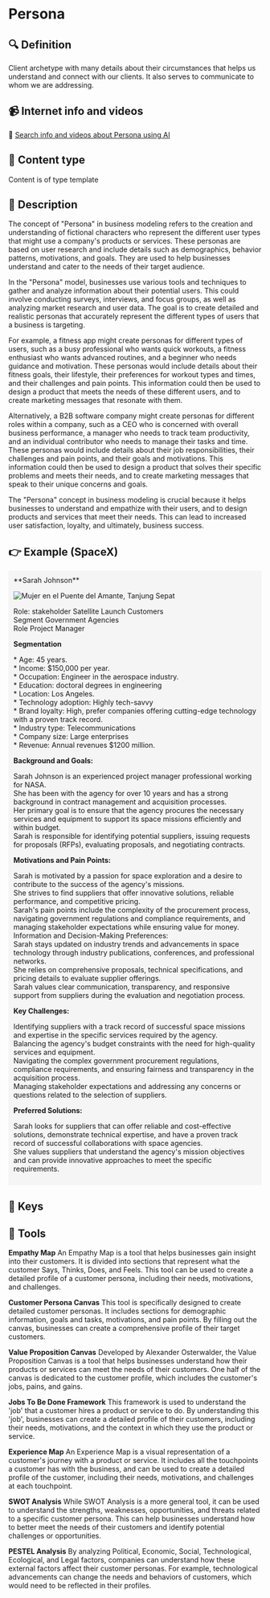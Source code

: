 
# Persona


## 🔍 Definition
Client archetype with many details about their circumstances that helps us understand and connect with our clients. It also serves to communicate to whom we are addressing.


## 📹 Internet info and videos
🤖 [Search info and videos about Persona using AI](https://www.perplexity.ai/search?q=videos+about+Persona:+Customer+archetype+with+many+details+about+their+circumstances+that+helps+us+understand+and+connect+with+our+clients.+It+also+serves+to+communicate+who+we+are+targeting.
)

## 📰 Content type 
Content is of type template

## 📖 Description
The concept of "Persona" in business modeling refers to the creation and understanding of fictional characters who represent the different user types that might use a company's products or services. These personas are based on user research and include details such as demographics, behavior patterns, motivations, and goals. They are used to help businesses understand and cater to the needs of their target audience.

In the "Persona" model, businesses use various tools and techniques to gather and analyze information about their potential users. This could involve conducting surveys, interviews, and focus groups, as well as analyzing market research and user data. The goal is to create detailed and realistic personas that accurately represent the different types of users that a business is targeting.

For example, a fitness app might create personas for different types of users, such as a busy professional who wants quick workouts, a fitness enthusiast who wants advanced routines, and a beginner who needs guidance and motivation. These personas would include details about their fitness goals, their lifestyle, their preferences for workout types and times, and their challenges and pain points. This information could then be used to design a product that meets the needs of these different users, and to create marketing messages that resonate with them.

Alternatively, a B2B software company might create personas for different roles within a company, such as a CEO who is concerned with overall business performance, a manager who needs to track team productivity, and an individual contributor who needs to manage their tasks and time. These personas would include details about their job responsibilities, their challenges and pain points, and their goals and motivations. This information could then be used to design a product that solves their specific problems and meets their needs, and to create marketing messages that speak to their unique concerns and goals.

The "Persona" concept in business modeling is crucial because it helps businesses to understand and empathize with their users, and to design products and services that meet their needs. This can lead to increased user satisfaction, loyalty, and ultimately, business success.

## 👉 Example (SpaceX)

<div style="background-color: #f5f5f5; padding: 10px;">**Sarah Johnson**

![Mujer en el Puente del Amante, Tanjung Sepat](https://upload.wikimedia.org/wikipedia/commons/thumb/8/86/Woman_at_Lover%27s_Bridge_Tanjung_Sepat_%28cropped%29.jpg/385px-Woman_at_Lover%27s_Bridge_Tanjung_Sepat_%28cropped%29.jpg)

Role: stakeholder Satellite Launch Customers  
Segment Government Agencies  
Role Project Manager

**Segmentation**

\* Age: 45 years.  
\* Income: $150,000 per year.  
\* Occupation: Engineer in the aerospace industry.  
\* Education: doctoral degrees in engineering  
\* Location: Los Angeles.  
\* Technology adoption: Highly tech-savvy  
\* Brand loyalty: High, prefer companies offering cutting-edge technology with a proven track record.  
\* Industry type: Telecommunications  
\* Company size: Large enterprises  
\* Revenue: Annual revenues $1200 million.

**Background and Goals:**

Sarah Johnson is an experienced project manager professional working for NASA.  
She has been with the agency for over 10 years and has a strong background in contract management and acquisition processes.  
Her primary goal is to ensure that the agency procures the necessary services and equipment to support its space missions efficiently and within budget.  
Sarah is responsible for identifying potential suppliers, issuing requests for proposals (RFPs), evaluating proposals, and negotiating contracts.

**Motivations and Pain Points:**

Sarah is motivated by a passion for space exploration and a desire to contribute to the success of the agency's missions.  
She strives to find suppliers that offer innovative solutions, reliable performance, and competitive pricing.  
Sarah's pain points include the complexity of the procurement process, navigating government regulations and compliance requirements, and managing stakeholder expectations while ensuring value for money.  
Information and Decision-Making Preferences:  
Sarah stays updated on industry trends and advancements in space technology through industry publications, conferences, and professional networks.  
She relies on comprehensive proposals, technical specifications, and pricing details to evaluate supplier offerings.  
Sarah values clear communication, transparency, and responsive support from suppliers during the evaluation and negotiation process.

**Key Challenges:**

Identifying suppliers with a track record of successful space missions and expertise in the specific services required by the agency.  
Balancing the agency's budget constraints with the need for high-quality services and equipment.  
Navigating the complex government procurement regulations, compliance requirements, and ensuring fairness and transparency in the acquisition process.  
Managing stakeholder expectations and addressing any concerns or questions related to the selection of suppliers.

**Preferred Solutions:**

Sarah looks for suppliers that can offer reliable and cost-effective solutions, demonstrate technical expertise, and have a proven track record of successful collaborations with space agencies.  
She values suppliers that understand the agency's mission objectives and can provide innovative approaches to meet the specific requirements.


</div>

## 🔑 Keys



## 🧰 Tools
**Empathy Map**
An Empathy Map is a tool that helps businesses gain insight into their customers. It is divided into sections that represent what the customer Says, Thinks, Does, and Feels. This tool can be used to create a detailed profile of a customer persona, including their needs, motivations, and challenges.

**Customer Persona Canvas**
This tool is specifically designed to create detailed customer personas. It includes sections for demographic information, goals and tasks, motivations, and pain points. By filling out the canvas, businesses can create a comprehensive profile of their target customers.

**Value Proposition Canvas**
Developed by Alexander Osterwalder, the Value Proposition Canvas is a tool that helps businesses understand how their products or services can meet the needs of their customers. One half of the canvas is dedicated to the customer profile, which includes the customer's jobs, pains, and gains.

**Jobs To Be Done Framework**
This framework is used to understand the 'job' that a customer hires a product or service to do. By understanding this 'job', businesses can create a detailed profile of their customers, including their needs, motivations, and the context in which they use the product or service.

**Experience Map**
An Experience Map is a visual representation of a customer's journey with a product or service. It includes all the touchpoints a customer has with the business, and can be used to create a detailed profile of the customer, including their needs, motivations, and challenges at each touchpoint.

**SWOT Analysis**
While SWOT Analysis is a more general tool, it can be used to understand the strengths, weaknesses, opportunities, and threats related to a specific customer persona. This can help businesses understand how to better meet the needs of their customers and identify potential challenges or opportunities.

**PESTEL Analysis**
By analyzing Political, Economic, Social, Technological, Ecological, and Legal factors, companies can understand how these external factors affect their customer personas. For example, technological advancements can change the needs and behaviors of customers, which would need to be reflected in their profiles.
